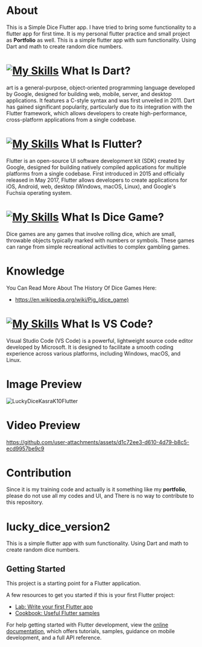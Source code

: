 # About
This is a Simple Dice Flutter app. I have tried to bring some functionality to a flutter app for first time. It is my personal flutter practice and small project as **Portfolio** as well. This is a simple flutter app with sum functionality. Using Dart and math to create random dice numbers.

# [![My Skills](https://skillicons.dev/icons?i=dart)](https://skillicons.dev) What Is Dart?
art is a general-purpose, object-oriented programming language developed by Google, designed for building web, mobile, server, and desktop applications. It features a C-style syntax and was first unveiled in 2011. Dart has gained significant popularity, particularly due to its integration with the Flutter framework, which allows developers to create high-performance, cross-platform applications from a single codebase.

# [![My Skills](https://skillicons.dev/icons?i=flutter)](https://skillicons.dev) What Is Flutter? 
Flutter is an open-source UI software development kit (SDK) created by Google, designed for building natively compiled applications for multiple platforms from a single codebase. First introduced in 2015 and officially released in May 2017, Flutter allows developers to create applications for iOS, Android, web, desktop (Windows, macOS, Linux), and Google's Fuchsia operating system.

# [![My Skills](https://skillicons.dev/icons?i=androidstudio)](https://skillicons.dev) What Is Dice Game?
Dice games are any games that involve rolling dice, which are small, throwable objects typically marked with numbers or symbols. These games can range from simple recreational activities to complex gambling games.

# Knowledge
You Can Read More About The History Of Dice Games Here:
- https://en.wikipedia.org/wiki/Pig_(dice_game)

# [![My Skills](https://skillicons.dev/icons?i=vscode)](https://skillicons.dev) What Is VS Code?
Visual Studio Code (VS Code) is a powerful, lightweight source code editor developed by Microsoft. It is designed to facilitate a smooth coding experience across various platforms, including Windows, macOS, and Linux.

# Image Preview
![LuckyDiceKasraK10Flutter](https://github.com/user-attachments/assets/7ff37b3e-e1cb-4c14-928b-c3f2837d83f7)

# Video Preview
https://github.com/user-attachments/assets/d1c72ee3-d610-4d79-b8c5-ecd9957be9c9

# Contribution
Since it is my training code and actually is it something like my **portfolio**, please do  not use all my codes and UI, and There is no way to contribute to this repository.

# lucky_dice_version2

This is a simple flutter app with sum functionality. Using Dart and math to create random dice numbers.

## Getting Started

This project is a starting point for a Flutter application.

A few resources to get you started if this is your first Flutter project:

- [Lab: Write your first Flutter app](https://docs.flutter.dev/get-started/codelab)
- [Cookbook: Useful Flutter samples](https://docs.flutter.dev/cookbook)

For help getting started with Flutter development, view the
[online documentation](https://docs.flutter.dev/), which offers tutorials,
samples, guidance on mobile development, and a full API reference.

